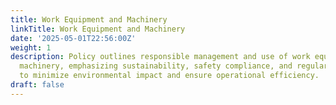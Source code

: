 ```yaml
---
title: Work Equipment and Machinery
linkTitle: Work Equipment and Machinery
date: '2025-05-01T22:56:00Z'
weight: 1
description: Policy outlines responsible management and use of work equipment and
  machinery, emphasizing sustainability, safety compliance, and regular maintenance
  to minimize environmental impact and ensure operational efficiency.
draft: false
---
```



<!-- Unsupported block type: unsupported -->